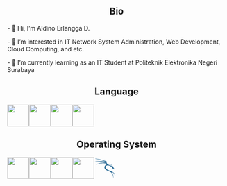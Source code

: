 
<h2 style="text-align:Center">Bio</h2>
<!-- - 👋 Hi, I’m @aed225 -->
<p>- 👋 Hi, I’m Aldino Erlangga D.</p>
<p>- 👀 I’m interested in IT Network System Administration, Web Development, Cloud Computing, and etc.</p>
<p>- 🌱 I’m currently learning as an IT Student at Politeknik Elektronika Negeri Surabaya</p>
<!--- 💞️ I’m looking to collaborate on GitHub
 - 📫 How to reach me ... -->

<!---
aed225/aed225 is a ✨ special ✨ repository because its `README.md` (this file) appears on your GitHub profile.
You can click the Preview link to take a look at your changes.
--->

<h2 style="text-align:Center">Language</h2>
<div style="display:flex">
<img width="50px" height="50px" src="https://cdn.jsdelivr.net/gh/devicons/devicon/icons/c/c-original.svg" />
<img width="50px" height="50px" src="https://cdn.jsdelivr.net/gh/devicons/devicon/icons/html5/html5-original.svg" />
<img width="50px" height="50px" src="https://cdn.jsdelivr.net/gh/devicons/devicon/icons/css3/css3-original.svg" />
<img width="50px" height="50px" src="https://cdn.jsdelivr.net/gh/devicons/devicon/icons/javascript/javascript-original.svg" />
</div>
<h2 style="text-align:Center">Operating System</h2>
<div style="display:flex">
<img width="50px" height="50px" src="https://cdn.jsdelivr.net/gh/devicons/devicon/icons/windows8/windows8-original.svg" />
<img width="50px" height="50px" src="https://cdn.jsdelivr.net/gh/devicons/devicon/icons/debian/debian-original-wordmark.svg" />
<img width="50px" height="50px" src="https://cdn.jsdelivr.net/gh/devicons/devicon/icons/ubuntu/ubuntu-plain-wordmark.svg" />
<img width="50px" height="50px" src="https://cdn.jsdelivr.net/gh/devicons/devicon/icons/centos/centos-original.svg" />
<svg width="50px" height="50px" xmlns="http://www.w3.org/2000/svg" x="0px" y="0px"
width="48" height="48"
viewBox="0,0,256,256"
style="fill:#000000;">
<g fill="#2b6b96" fill-rule="nonzero" stroke="none" stroke-width="1" stroke-linecap="butt" stroke-linejoin="miter" stroke-miterlimit="10" stroke-dasharray="" stroke-dashoffset="0" font-family="none" font-weight="none" font-size="none" text-anchor="none" style="mix-blend-mode: normal"><g transform="scale(5.33333,5.33333)"><path d="M46.125,38.868c-0.192,-0.815 -0.481,-1.618 -0.919,-2.346c-0.871,-1.466 -2.199,-2.585 -3.594,-3.489c-1.409,-0.901 -2.916,-1.624 -4.458,-2.219c-2.953,-1.141 -2.81,-1.103 -4.803,-1.814c-4.416,-1.574 -6.868,-3.914 -7.022,-6.452c-0.074,-1.229 1.126,-5.234 6.074,-4.282c1.175,0.226 2.287,0.543 3.382,1.037c1.009,0.456 3.954,1.884 4.986,3.917v0c0.078,0.897 0.394,1.244 1.656,1.84c0.949,0.448 1.907,0.935 1.993,2.039c0.005,0.06 0.051,0.109 0.131,0.121c0.052,0 0.1,-0.031 0.121,-0.081c0.182,-0.439 0.915,-0.989 1.461,-0.839c0.063,0.016 0.119,-0.009 0.148,-0.061c0.03,-0.052 0.02,-0.116 -0.021,-0.158l-0.863,-0.854c-0.311,-0.31 -0.651,-0.721 -0.939,-1.249c-0.078,-0.142 -0.145,-0.282 -0.204,-0.417c-0.038,-0.094 -0.076,-0.187 -0.114,-0.281c-0.724,-1.895 -2.073,-3.925 -3.465,-5.24c-0.756,-0.727 -1.588,-1.367 -2.475,-1.913c-0.891,-0.538 -1.819,-1.016 -2.833,-1.302l-0.074,0.256c0.947,0.327 1.833,0.849 2.662,1.419c0.828,0.579 1.593,1.243 2.273,1.979c0.971,1.032 1.736,2.23 2.282,3.512l-1.993,-2.477l0.055,0.858l-1.633,-1.841l0.101,0.862l-1.586,-1.279l0.136,0.584c-0.357,-0.236 -3.525,-1.496 -5.106,-2.09c-1.581,-0.594 -4.705,-3.524 -3.804,-7.232c0,0 -1.477,-0.574 -2.535,-0.965c-1.043,-0.376 -2.09,-0.717 -3.14,-1.046c-2.1,-0.658 -4.212,-1.258 -6.335,-1.818c-2.123,-0.557 -4.26,-1.062 -6.409,-1.508c-2.15,-0.441 -4.312,-0.834 -6.5,-1.053l-0.039,0.333c2.153,0.331 4.278,0.833 6.387,1.382c2.108,0.555 4.202,1.166 6.279,1.829c2.076,0.665 4.139,1.37 6.177,2.128c1.018,0.379 2.033,0.769 3.027,1.188c0.211,0.088 0.426,0.18 0.641,0.272c-1.224,-0.241 -2.448,-0.432 -3.673,-0.591c-2.211,-0.281 -4.424,-0.458 -6.639,-0.558c-2.214,-0.1 -4.43,-0.116 -6.642,-0.034c-2.211,0.086 -4.423,0.259 -6.605,0.633l0.043,0.304c2.18,-0.224 4.375,-0.246 6.563,-0.183c2.189,0.067 4.374,0.231 6.547,0.477c2.172,0.246 4.335,0.567 6.469,0.986c1.316,0.261 2.624,0.564 3.903,0.921c-1.011,-0.101 -2.017,-0.127 -3.014,-0.115c-1.977,0.03 -3.926,0.247 -5.848,0.574c-1.922,0.33 -3.818,0.773 -5.675,1.346c-1.851,0.579 -3.681,1.267 -5.361,2.249l0.116,0.208c1.72,-0.828 3.568,-1.358 5.426,-1.779c1.862,-0.414 3.751,-0.698 5.644,-0.868c1.891,-0.168 3.792,-0.224 5.663,-0.101c1.664,0.11 3.317,0.363 4.83,0.849v0c0.065,0.445 0.366,1.346 0.511,1.796v0c-4.255,1.957 -4.794,5.477 -4.446,7.365c0.409,2.214 2.011,3.902 3.904,4.995c1.567,0.891 3.168,1.459 4.726,2.047c1.555,0.583 3.095,1.143 4.467,1.918c1.352,0.747 2.476,1.901 3.391,3.21c1.837,2.638 2.572,5.964 2.792,9.245l0.365,-0.01c0.008,-3.323 -0.47,-6.802 -2.252,-9.812c-0.588,-0.986 -1.314,-1.921 -2.171,-2.733c0.992,0.384 1.961,0.818 2.887,1.333c1.373,0.779 2.667,1.749 3.548,3.051c0.444,0.647 0.755,1.375 0.983,2.133c0.202,0.767 0.295,1.565 0.329,2.371h0.312c0.011,-0.823 -0.035,-1.655 -0.201,-2.477z"></path></g></g>
</svg>
</div>
          
          
